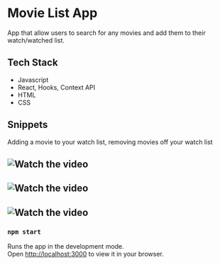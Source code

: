 # Movie List App
App that allow users to search for any movies and add them to their watch/watched list. 

## Tech Stack
* Javascript
* React, Hooks, Context API
* HTML
* CSS

## Snippets

Adding a movie to your watch list, removing movies off your watch list
## ![Watch the video](https://videoapi-muybridge.vimeocdn.com/animated-thumbnails/image/6bbe50b1-777f-4bbd-a62c-cc60b4e8b9c4.gif?ClientID=vimeo-core-prod&Date=1649128448&Signature=95bec1e32713112f855c2ef52e44e57851a225f4)
## ![Watch the video](https://videoapi-muybridge.vimeocdn.com/animated-thumbnails/image/9c80507f-adfa-44bf-8b72-3b5f2f149513.gif?ClientID=vimeo-core-prod&Date=1649128448&Signature=468dc38e5849fbcc820852691ebd31841478df52)
## ![Watch the video](https://videoapi-muybridge.vimeocdn.com/animated-thumbnails/image/4ad998d6-d24e-4bee-b612-3ca48532d2f3.gif?ClientID=vimeo-core-prod&Date=1649128485&Signature=d24dce3e1026b39edf2efee238f2bf135621b404)

### `npm start`

Runs the app in the development mode.\
Open [http://localhost:3000](http://localhost:3000) to view it in your browser.

